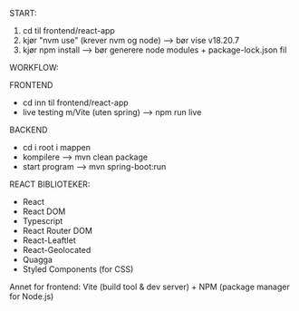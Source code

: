 START:

1. cd til frontend/react-app
2. kjør "nvm use" (krever nvm og node) --> bør vise v18.20.7
3. kjør npm install --> bør generere node modules + package-lock.json fil

WORKFLOW:

FRONTEND

- cd inn til frontend/react-app
- live testing m/Vite (uten spring) --> npm run live

BACKEND

- cd i root i mappen
- kompilere --> mvn clean package
- start program --> mvn spring-boot:run

REACT BIBLIOTEKER:

- React
- React DOM
- Typescript
- React Router DOM
- React-Leaftlet
- React-Geolocated
- Quagga
- Styled Components (for CSS)

Annet for frontend: Vite (build tool & dev server) + NPM (package manager for Node.js)
